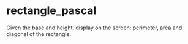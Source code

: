 # rectangle_pascal
Given the base and height, display on the screen: perimeter, area and diagonal of the rectangle.
